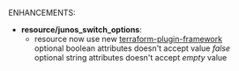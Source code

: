 <!-- markdownlint-disable-file MD013 MD041 -->
ENHANCEMENTS:

* **resource/junos_switch_options**:
  * resource now use new [terraform-plugin-framework](https://github.com/hashicorp/terraform-plugin-framework)  
  optional boolean attributes doesn't accept value *false*  
  optional string attributes doesn't accept *empty* value  
